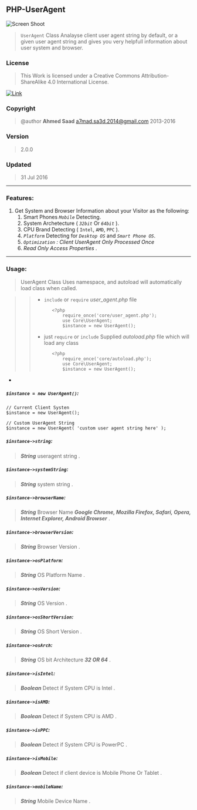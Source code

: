 ## PHP-UserAgent
![Screen Shoot](http://i707.photobucket.com/albums/ww71/ashekfadl/Screen%20Shots/user_agent_screenshot_3_1.png)


>`UserAgent` Class Analayse client user agent string by default, or a given user agent string and gives you very helpfull information about user system and browser.


### License

>This Work is licensed under a Creative Commons Attribution-ShareAlike 4.0 International License.
>
[![Link](https://i.creativecommons.org/l/by-sa/4.0/88x31.png)](http://creativecommons.org/licenses/by-sa/4.0/)

### Copyright
>@author	__Ahmed Saad__ <a7mad.sa3d.2014@gmail.com> 2013-2016

### Version
> 2.0.0

### Updated
> 31 Jul 2016


----

### Features:

1. Get System and Browser Information about your Visitor as the following:
	1. Smart Phones *`Mobile`* Detecting.
	2. System Archetecture ( *`32bit`* Or *`64bit`* ).
	3. CPU Brand Detecting ( `Intel`, `AMD`, `PPC` ).
	4. *`Platform`* Detecting for *`Desktop OS`* and *`Smart Phone OS`*.
	5. *`Optimization` : Client UserAgent Only Processed Once*
	6. *Read Only Access Properties .*


---
### Usage:

> UserAgent Class Uses namespace, and autoload will automatically load class when called.

>> * `include` or `require` *user_agent.php* file 
>> 
>> 			<?php
>> 				require_once('core/user_agent.php');
>> 				use Core\UserAgent;
>> 				$instance = new UserAgent();
>>
>> * just `require` or `include` Supplied *autoload.php* file which will load any class 
>>
>>			<?php
>> 				require_once('core/autoload.php');
>> 				use Core\UserAgent;
>> 				$instance = new UserAgent();

-
##### `$instance = new UserAgent()`:

>
	// Current Client Systen
	$instance = new UserAgent();
>
	// Custom UserAgent String
	$instance = new UserAgent( 'custom user agent string here' );
	
##### `$instance->string`:
> __*String*__ useragent string .

##### `$instance->systemString`:
> __*String*__ system string .

##### `$instance->browserName`:
> __*String*__ Browser Name __*Google Chrome, Mozilla Firefox, Safari, Opera, Internet Explorer, Android Browser*__ .

##### `$instance->browserVersion`:
> __*String*__ Browser Version .

##### `$instance->osPlatform`:
> __*String*__ OS Platform Name .

##### `$instance->osVersion`:
> __*String*__ OS Version .

##### `$instance->osShortVersion`:
> __*String*__ OS Short Version .

##### `$instance->osArch`:
> __*String*__ OS bit Architecture __*32 OR 64*__ .

##### `$instance->isIntel`:
> __*Boolean*__ Detect if System CPU is Intel .

##### `$instance->isAMD`:
> __*Boolean*__ Detect if System CPU is AMD .

##### `$instance->isPPC`:
> __*Boolean*__ Detect if System CPU is PowerPC .

##### `$instance->isMobile`:
> __*Boolean*__ Detect if client device is Mobile Phone Or Tablet .

##### `$instance->mobileName`:
> __*String*__ Mobile Device Name .
	